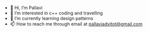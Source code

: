 - 👋 Hi, I’m Pallavi
- 👀 I’m interested in c++ coding and travelling
- 🌱 I’m currently learning design patterns
- 📫 How to reach me through email at pallaviadvitot@gmail.com

<!---
Pallavi521/Pallavi521 is a ✨ special ✨ repository because its `README.md` (this file) appears on your GitHub profile.
You can click the Preview link to take a look at your changes.
--->
